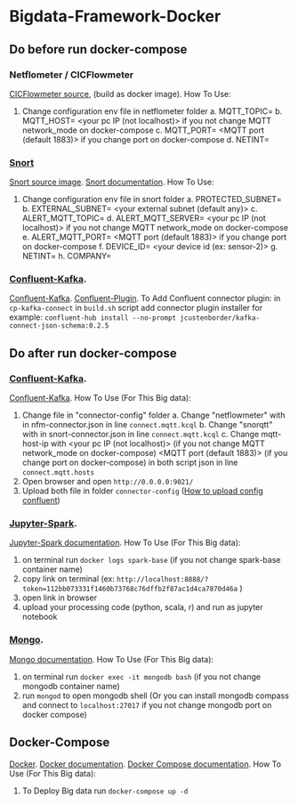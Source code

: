 # Bigdata-Framework-Docker

## Do before run docker-compose

### Netflometer / CICFlowmeter
[CICFlowmeter source](https://github.com/ahlashkari/CICFlowMeter), (build as docker image).
How To Use:
1. Change configuration env file in netflometer folder
    a. MQTT_TOPIC= <your CICFlowmeter topic>
    b. MQTT_HOST= <your pc IP (not localhost)> if you not change MQTT network_mode on docker-compose
    c. MQTT_PORT= <MQTT port (default 1883)> if you change port on docker-compose
    d. NETINT= <your interface that want to listen>

### [Snort](https://www.snort.org/)
[Snort source image](https://github.com/mata-elang-pens/SnorqttAlpine-Sensor).
[Snort documentation](https://www.snort.org/documents).
How To Use:
1. Change configuration env file in snort folder
    a. PROTECTED_SUBNET= <subnet that you want to protect>
    b. EXTERNAL_SUBNET= <your external subnet (default any)>
    c. ALERT_MQTT_TOPIC= <your Snort topic>
    d. ALERT_MQTT_SERVER= <your pc IP (not localhost)> if you not change MQTT network_mode on docker-compose
    e. ALERT_MQTT_PORT= <MQTT port (default 1883)> if you change port on docker-compose
    f. DEVICE_ID= <your device id (ex: sensor-2)>
    g. NETINT= <your interface that want to listen>
    h. COMPANY= <your company>

### [Confluent-Kafka](https://www.confluent.io/).
[Confluent-Kafka](https://docs.confluent.io/).
[Confluent-Plugin](https://www.confluent.io/hub/).
To Add Confluent connector plugin:
in `cp-kafka-connect` in `build.sh` script add connector plugin installer for example:
`confluent-hub install --no-prompt jcustenborder/kafka-connect-json-schema:0.2.5`


## Do after run docker-compose

### [Confluent-Kafka](https://www.confluent.io/).
[Confluent-Kafka](https://docs.confluent.io/).
How To Use (For This Big data):
1. Change file in "connector-config" folder
    a. Change "netflowmeter" with <your CICFlowmeter topic> in nfm-connector.json in line `connect.mqtt.kcql`
    b. Change "snorqtt" with <your Snort topic> in snort-connector.json in line `connect.mqtt.kcql`
    c. Change mqtt-host-ip with <your pc IP (not localhost)> (if you not change MQTT network_mode on docker-compose) <MQTT port (default 1883)> (if you change port on docker-compose) in both script json in line `connect.mqtt.hosts`
2. Open browser and open `http://0.0.0.0:9021/`
3. Upload both file in folder `connector-config` ([How to upload config confluent](https://www.confluent.io/product/confluent-platform/gui-driven-management-and-monitoring/?utm_medium=sem&utm_source=google&utm_campaign=ch.sem_br.brand_tp.prs_tgt.confluent-brand_mt.xct_rgn.apac_lng.eng_dv.all&utm_term=control%20center%20confluent&creative=&device=c&placement=&gclid=Cj0KCQjwgo_5BRDuARIsADDEntT6rp8yE5U0UPe2fy3jPhx2THTUcaOSpHIIOMmDnVS6BMCbhqaQyAAaAmfYEALw_wcB))

### [Jupyter-Spark](https://github.com/jupyter/docker-stacks/tree/master/all-spark-notebook).
[Jupyter-Spark documentation](https://jupyter-docker-stacks.readthedocs.io/en/latest/using/specifics.html).
How To Use (For This Big data):
1. on terminal run `docker logs spark-base` (if you not change spark-base container name)
2. copy link on terminal (ex:  `http://localhost:8888/?token=112bb073331f1460b73768c76dffb2f87ac1d4ca7870d46a` )
3. open link in browser
4. upload your processing code (python, scala, r) and run as jupyter notebook

### [Mongo](https://www.mongodb.com/).
[Mongo documentation](https://docs.mongodb.com/).
How To Use (For This Big data):
1. on terminal run `docker exec -it mongodb bash` (if you not change mongodb container name)
2. run `mongod` to open mongodb shell (Or you can install mongodb compass and connect to `localhost:27017` if you not change mongodb port on docker compose)

## Docker-Compose
[Docker](https://www.docker.com/).
[Docker documentation](https://docs.docker.com/).
[Docker Compose documentation](https://docs.docker.com/compose/compose-file/).
How To Use (For This Big data):
1. To Deploy Big data run
`docker-compose up -d` 
